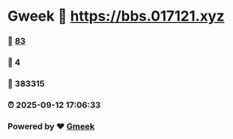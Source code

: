 # Gweek :link: https://bbs.017121.xyz 
### :page_facing_up: [83](https://bbs.017121.xyz/tag.html) 
### :speech_balloon: 4 
### :hibiscus: 383315 
### :alarm_clock: 2025-09-12 17:06:33 
### Powered by :heart: [Gmeek](https://github.com/Meekdai/Gmeek)

